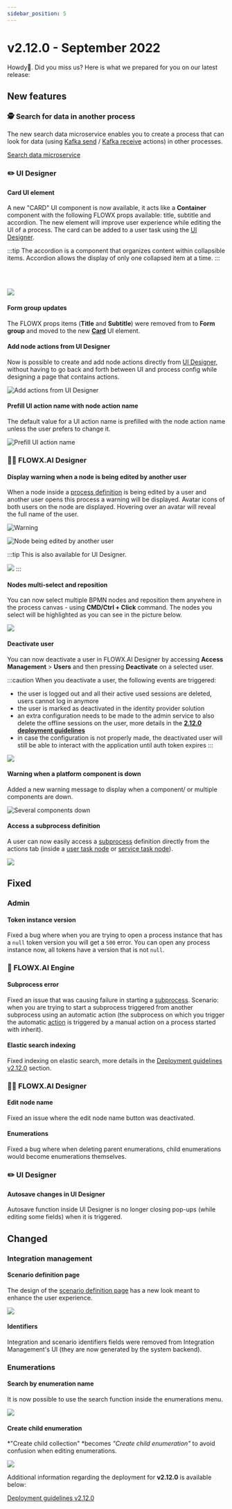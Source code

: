 ```yaml
---
sidebar_position: 5
---
```


# v2.12.0 - September 2022

Howdy:wave:. Did you miss us? Here is what we prepared for you on our latest release:

## **New features**

### 🕵️ Search for data in another process

The new search data microservice enables you to create a process that can look for data (using [Kafka send](../../docs/building-blocks/node/message-send-received-task-node#configuring-a-message-send-task-node) / [Kafka receive](../../docs/building-blocks/node/message-send-received-task-node#configuring-a-message-receive-task-node) actions) in other processes.

[Search data microservice](../../docs/platform-deep-dive/core-components/core-extensions/search-data-service)

### :pencil2: UI Designer

#### Card UI element

 A new "CARD" UI component is now available, it acts like a **Container** component with the following FLOWX props available: title, subtitle and accordion. The new element will improve user experience while editing the UI of a process.  The card can be added to a user task using the [UI Designer](../../docs/building-blocks/ui-designer).

:::tip
The accordion is a component that organizes content within collapsible items. Accordion allows the display of only one collapsed item at a time.
:::

<br></br>

![](../img/card_element1.gif)

#### Form group updates

The FLOWX props items (**Title** and **Subtitle**) were removed from to **Form group** and moved to the new [**Card**](#card-ui-element) UI element.

#### Add node actions from UI Designer

Now is possible to create and add node actions directly from [UI Designer](../../docs/building-blocks/ui-designer), without having to go back and forth between UI and process config while designing a page that contains actions.

![Add actions from UI Designer](../img/add_actions_from_UI.gif)

#### Prefill UI action name with node action name

The default value for a UI action name is prefilled with the node action name unless the user prefers to change it.

![Prefill UI action name](../img/prefill_UI_action_name.gif)

### 👩‍🏭 FLOWX.AI Designer

#### Display warning when a node is being edited by another user

When a node inside a [process definition](../../docs/building-blocks/process/process-definition) is being edited by a user and another user opens this process a warning will be displayed. Avatar icons of both users on the node are displayed. Hovering over an avatar will reveal the full name of the user.

![Warning](../img/node_being_edited.png)

![Node being edited by another user](../img/another_user.png)

:::tip
This is also available for UI Designer.

![](../img/UI_designer_multi_user.png)
:::

#### Nodes multi-select and reposition

You can now select multiple BPMN nodes and reposition them anywhere in the process canvas - using **CMD/Ctrl + Click** command. The nodes you select will be highlighted as you can see in the picture below.

![](../img/250_copy_paste.png)

#### Deactivate user

You can now deactivate a user in FLOWX.AI Designer by accessing **Access Management** > **Users** and then pressing **Deactivate** on a selected user.

:::caution
When you deactivate a user, the following events are triggered:
* the user is logged out and all their active used sessions are deleted, users cannot log in anymore
* the user is marked as deactivated in the identity provider solution 
* an extra configuration needs to be made to the admin service to also delete the offline sessions on the user, more details in the [**2.12.0 deployment guidelines**](deployment-guidelines-v2.12.0.md)
* in case the configuration is not properly made, the deactivated user will still be able to interact with the application until auth token expires
:::

![](../img/deactivate_user.png)

#### Warning when a platform component is down

Added a new warning message to display when a component/ or multiple components are down.

![Several components down](../img/components_down.png)

#### Access a subprocess definition

A user can now easily access a [subprocess](../../docs/building-blocks/process/subprocess) definition directly from the actions tab (inside a [user task node](../../docs/building-blocks/node/user-task-node) or [service task node](../../docs/building-blocks/node/task-node)).

![](../img/action_with_subprocess_action.png)

## **Fixed**

### Admin

#### Token instance version

Fixed a bug where when you are trying to open a process instance that has a `null` token version you will get a `500` error.  You can open any process instance now, all tokens have a version that is not `null`.

### :steam_locomotive: FLOWX.AI Engine

#### Subprocess error

Fixed an issue that was causing failure in starting a [subprocess](../../docs/building-blocks/process/subprocess). Scenario: when you are trying to start a subprocess triggered from another subprocess using an automatic action (the subprocess on which you trigger the automatic [action](../../docs/building-blocks/actions) is triggered by a manual action on a process started with inherit).

#### Elastic search indexing

Fixed indexing on elastic search, more details in the [Deployment guidelines v2.12.0](./deployment-guidelines-v2.12.0.md) section.

### 👩‍🏭 FLOWX.AI Designer

#### Edit node name

Fixed an issue where the edit node name button was deactivated.

#### Enumerations

Fixed a bug where when deleting parent enumerations, child enumerations would become enumerations themselves.

### :pencil2: UI Designer

#### Autosave changes in UI Designer

Autosave function inside UI Designer is no longer closing pop-ups (while editing some fields) when it is triggered. 

## **Changed**

### Integration management

#### Scenario definition page

The design of the [scenario definition page](../../docs/platform-deep-dive/core-components/core-extensions/integration-management#adding-new-scenarios) has a new look meant to enhance the user experience.

![](../img/scenario_redesign.png)

#### Identifiers

Integration and scenario identifiers fields were removed from Integration Management's UI (they are now generated by the system backend).

### Enumerations 

#### Search by enumeration name

It is now possible to use the search function inside the enumerations menu.

![](../img/enumerations_search.png)

#### Create child enumeration

*"Create child collection" *becomes *"Create child enumeration"* to avoid confusion when editing enumerations.

![](../img/create_child_enum.png)


Additional information regarding the deployment for **v2.12.0** is available below:

[Deployment guidelines v2.12.0](deployment-guidelines-v2.12.0)



